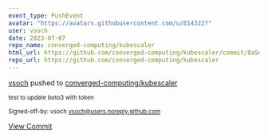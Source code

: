 ```yaml
---
event_type: PushEvent
avatar: "https://avatars.githubusercontent.com/u/814322?"
user: vsoch
date: 2023-07-07
repo_name: converged-computing/kubescaler
html_url: https://github.com/converged-computing/kubescaler/commit/8a5e18b2fe5b0fc02a8e75ff93ebab201cd0cea9
repo_url: https://github.com/converged-computing/kubescaler
---
```


<a href='https://github.com/vsoch' target='_blank'>vsoch</a> pushed to <a href='https://github.com/converged-computing/kubescaler' target='_blank'>converged-computing/kubescaler</a>

<small>test to update boto3 with token

Signed-off-by: vsoch <vsoch@users.noreply.github.com></small>

<a href='https://github.com/converged-computing/kubescaler/commit/8a5e18b2fe5b0fc02a8e75ff93ebab201cd0cea9' target='_blank'>View Commit</a>